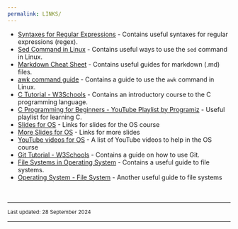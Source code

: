 ```yaml
---
permalink: LINKS/
---
```


* [Syntaxes for Regular Expressions](https://developer.mozilla.org/en-US/docs/Web/JavaScript/Guide/Regular_expressions/Cheatsheet) - Contains useful syntaxes for regular expressions (regex).
* [Sed Command in Linux](https://www.geeksforgeeks.org/sed-command-in-linux-unix-with-examples/) - Contains useful ways to use the `sed` command in Linux.
* [Markdown Cheat Sheet](https://www.markdownguide.org/cheat-sheet/) - Contains useful guides for markdown (.md) files.
* [awk command guide](https://www.freecodecamp.org/news/the-linux-awk-command-linux-and-unix-usage-syntax-examples/) - Contains a guide to use the `awk` command in Linux.
* [C Tutorial - W3Schools](https://www.w3schools.com/c/) - Contains an introductory course to the C programming language.
* [C Programming for Beginners - YouTube Playlist by Programiz](https://www.youtube.com/playlist?list=PL98qAXLA6aftD9ZlnjpLhdQAOFI8xIB6e) - Useful playlist for learning C.
* [Slides for OS](https://docos.vlsm.org/) - Links for slides for the OS course
* [More Slides for OS](https://codex.cs.yale.edu/avi/os-book/OS10/slide-dir/) - Links for more slides
* [YouTube videos for OS](https://os.vlsm.org/playlists/) - A list of YouTube videos to help in the OS course
* [Git Tutorial - W3Schools](https://www.w3schools.com/git/) - Contains a guide on how to use Git.
* [File Systems in Operating System](https://www.geeksforgeeks.org/file-systems-in-operating-system/) - Contains a useful guide to file systems.
* [Operating System - File System](https://www.tutorialspoint.com/operating_system/os_file_system.htm) - Another useful guide to file systems
<br><br><br>
<hr>
<span style="font-size: smaller">Last updated: 28 September 2024</span>
<hr>
